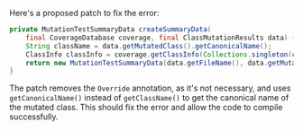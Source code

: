 Here's a proposed patch to fix the error:
```java
private MutationTestSummaryData createSummaryData(
    final CoverageDatabase coverage, final ClassMutationResults data) {
    String className = data.getMutatedClass().getCanonicalName();
    ClassInfo classInfo = coverage.getClassInfo(Collections.singleton(className));
    return new MutationTestSummaryData(data.getFileName(), data.getMutations(), classInfo);
}
```
The patch removes the `Override` annotation, as it's not necessary, and uses `getCanonicalName()` instead of `getClassName()` to get the canonical name of the mutated class. This should fix the error and allow the code to compile successfully.